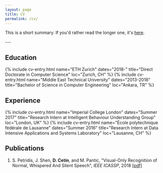 ```yaml
---
layout: page
title: CV
permalink: /cv/
---
```

This is a short summary. If you'd rather read the longer one, it's [here](/docs/cv.pdf).

---&nbsp;
## Education
{% include cv-entry.html name="ETH Zurich" dates="2018-" 
title="Direct Doctorate in Computer Science" loc="Zurich, CH" %}
{% include cv-entry.html name="Middle East Technical University" dates="2013-2018" 
title="Bachelor of Science in Computer Engineering" loc="Ankara, TR" %}
## Experience
{% include cv-entry.html name="Imperial College London" dates="Summer 2017" 
title="Research Intern at Intelligent Behaviour Understanding Group" loc="London, UK" %}
{% include cv-entry.html name="École polytechnique fédérale de Lausanne" dates="Summer 2016" 
title="Research Intern at Data Intensive Applications and Systems Laboratory" loc="Lausanne, CH" %}
## Publications
1. S. Petridis, J. Shen, **D. Cetin**, and M. Pantic, "Visual-Only Recognition of Normal, Whispered And Silent Speech", _IEEE ICASSP_, 2018 [[pdf]](https://ibug.doc.ic.ac.uk/media/uploads/documents/normalwhispersilentdb.pdf)